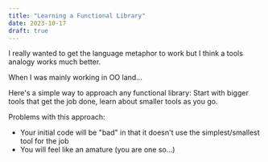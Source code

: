 ```yaml
---
title: "Learning a Functional Library"
date: 2023-10-17
draft: true
---
```


I really wanted to get the language metaphor to work but I think a tools analogy works much better.

When I was mainly working in OO land...

Here's a simple way to approach any functional library: Start with bigger tools that get the job done, learn about smaller tools as you go.

Problems with this approach:
- Your initial code will be "bad" in that it doesn't use the simplest/smallest tool for the job
- You will feel like an amature (you are one so...)
